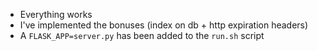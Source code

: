 - Everything works
- I've implemented the bonuses (index on db + http expiration headers)
- A `FLASK_APP=server.py` has been added to the `run.sh` script